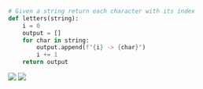 ```.py
# Given a string return each character with its index
def letters(string):
    i = 0
    output = []
    for char in string:
        output.append(f"{i} -> {char}")
        i += 1
    return output
```

![](https://i.imgur.com/7B9yj3k.png)
![](https://i.imgur.com/FIas0KO.png)
